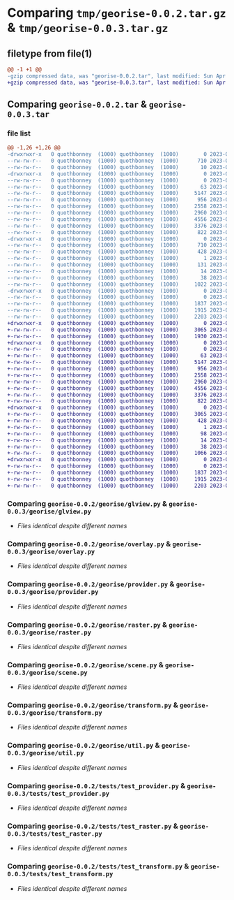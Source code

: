 # Comparing `tmp/georise-0.0.2.tar.gz` & `tmp/georise-0.0.3.tar.gz`

## filetype from file(1)

```diff
@@ -1 +1 @@
-gzip compressed data, was "georise-0.0.2.tar", last modified: Sun Apr 16 21:04:26 2023, max compression
+gzip compressed data, was "georise-0.0.3.tar", last modified: Sun Apr 16 21:35:16 2023, max compression
```

## Comparing `georise-0.0.2.tar` & `georise-0.0.3.tar`

### file list

```diff
@@ -1,26 +1,26 @@
-drwxrwxr-x   0 quothbonney  (1000) quothbonney  (1000)        0 2023-04-16 21:04:26.990199 georise-0.0.2/
--rw-rw-r--   0 quothbonney  (1000) quothbonney  (1000)      710 2023-04-16 21:04:26.990199 georise-0.0.2/PKG-INFO
--rw-rw-r--   0 quothbonney  (1000) quothbonney  (1000)       10 2023-04-15 18:56:19.000000 georise-0.0.2/README.md
-drwxrwxr-x   0 quothbonney  (1000) quothbonney  (1000)        0 2023-04-16 21:04:26.990199 georise-0.0.2/georise/
--rw-rw-r--   0 quothbonney  (1000) quothbonney  (1000)        0 2023-04-13 06:22:06.000000 georise-0.0.2/georise/__init__.py
--rw-rw-r--   0 quothbonney  (1000) quothbonney  (1000)       63 2023-04-12 23:48:00.000000 georise-0.0.2/georise/constants.py
--rw-rw-r--   0 quothbonney  (1000) quothbonney  (1000)     5147 2023-04-11 20:01:17.000000 georise-0.0.2/georise/glview.py
--rw-rw-r--   0 quothbonney  (1000) quothbonney  (1000)      956 2023-04-13 04:57:45.000000 georise-0.0.2/georise/overlay.py
--rw-rw-r--   0 quothbonney  (1000) quothbonney  (1000)     2558 2023-04-15 17:46:15.000000 georise-0.0.2/georise/provider.py
--rw-rw-r--   0 quothbonney  (1000) quothbonney  (1000)     2960 2023-04-15 17:46:17.000000 georise-0.0.2/georise/raster.py
--rw-rw-r--   0 quothbonney  (1000) quothbonney  (1000)     4556 2023-04-15 17:54:39.000000 georise-0.0.2/georise/scene.py
--rw-rw-r--   0 quothbonney  (1000) quothbonney  (1000)     3376 2023-04-15 05:09:08.000000 georise-0.0.2/georise/transform.py
--rw-rw-r--   0 quothbonney  (1000) quothbonney  (1000)      822 2023-04-08 19:16:20.000000 georise-0.0.2/georise/util.py
-drwxrwxr-x   0 quothbonney  (1000) quothbonney  (1000)        0 2023-04-16 21:04:26.990199 georise-0.0.2/georise.egg-info/
--rw-rw-r--   0 quothbonney  (1000) quothbonney  (1000)      710 2023-04-16 21:04:26.000000 georise-0.0.2/georise.egg-info/PKG-INFO
--rw-rw-r--   0 quothbonney  (1000) quothbonney  (1000)      428 2023-04-16 21:04:26.000000 georise-0.0.2/georise.egg-info/SOURCES.txt
--rw-rw-r--   0 quothbonney  (1000) quothbonney  (1000)        1 2023-04-16 21:04:26.000000 georise-0.0.2/georise.egg-info/dependency_links.txt
--rw-rw-r--   0 quothbonney  (1000) quothbonney  (1000)      131 2023-04-16 21:04:26.000000 georise-0.0.2/georise.egg-info/requires.txt
--rw-rw-r--   0 quothbonney  (1000) quothbonney  (1000)       14 2023-04-16 21:04:26.000000 georise-0.0.2/georise.egg-info/top_level.txt
--rw-rw-r--   0 quothbonney  (1000) quothbonney  (1000)       38 2023-04-16 21:04:26.990199 georise-0.0.2/setup.cfg
--rw-rw-r--   0 quothbonney  (1000) quothbonney  (1000)     1022 2023-04-16 21:02:51.000000 georise-0.0.2/setup.py
-drwxrwxr-x   0 quothbonney  (1000) quothbonney  (1000)        0 2023-04-16 21:04:26.990199 georise-0.0.2/tests/
--rw-rw-r--   0 quothbonney  (1000) quothbonney  (1000)        0 2023-04-15 15:05:59.000000 georise-0.0.2/tests/__init__.py
--rw-rw-r--   0 quothbonney  (1000) quothbonney  (1000)     1837 2023-04-15 17:31:59.000000 georise-0.0.2/tests/test_provider.py
--rw-rw-r--   0 quothbonney  (1000) quothbonney  (1000)     1915 2023-04-15 15:10:23.000000 georise-0.0.2/tests/test_raster.py
--rw-rw-r--   0 quothbonney  (1000) quothbonney  (1000)     2203 2023-04-15 15:11:20.000000 georise-0.0.2/tests/test_transform.py
+drwxrwxr-x   0 quothbonney  (1000) quothbonney  (1000)        0 2023-04-16 21:35:16.630236 georise-0.0.3/
+-rw-rw-r--   0 quothbonney  (1000) quothbonney  (1000)     3065 2023-04-16 21:35:16.630236 georise-0.0.3/PKG-INFO
+-rw-rw-r--   0 quothbonney  (1000) quothbonney  (1000)     1930 2023-04-16 21:31:07.000000 georise-0.0.3/README.md
+drwxrwxr-x   0 quothbonney  (1000) quothbonney  (1000)        0 2023-04-16 21:35:16.630236 georise-0.0.3/georise/
+-rw-rw-r--   0 quothbonney  (1000) quothbonney  (1000)        0 2023-04-13 06:22:06.000000 georise-0.0.3/georise/__init__.py
+-rw-rw-r--   0 quothbonney  (1000) quothbonney  (1000)       63 2023-04-12 23:48:00.000000 georise-0.0.3/georise/constants.py
+-rw-rw-r--   0 quothbonney  (1000) quothbonney  (1000)     5147 2023-04-11 20:01:17.000000 georise-0.0.3/georise/glview.py
+-rw-rw-r--   0 quothbonney  (1000) quothbonney  (1000)      956 2023-04-13 04:57:45.000000 georise-0.0.3/georise/overlay.py
+-rw-rw-r--   0 quothbonney  (1000) quothbonney  (1000)     2558 2023-04-15 17:46:15.000000 georise-0.0.3/georise/provider.py
+-rw-rw-r--   0 quothbonney  (1000) quothbonney  (1000)     2960 2023-04-15 17:46:17.000000 georise-0.0.3/georise/raster.py
+-rw-rw-r--   0 quothbonney  (1000) quothbonney  (1000)     4556 2023-04-15 17:54:39.000000 georise-0.0.3/georise/scene.py
+-rw-rw-r--   0 quothbonney  (1000) quothbonney  (1000)     3376 2023-04-15 05:09:08.000000 georise-0.0.3/georise/transform.py
+-rw-rw-r--   0 quothbonney  (1000) quothbonney  (1000)      822 2023-04-08 19:16:20.000000 georise-0.0.3/georise/util.py
+drwxrwxr-x   0 quothbonney  (1000) quothbonney  (1000)        0 2023-04-16 21:35:16.630236 georise-0.0.3/georise.egg-info/
+-rw-rw-r--   0 quothbonney  (1000) quothbonney  (1000)     3065 2023-04-16 21:35:16.000000 georise-0.0.3/georise.egg-info/PKG-INFO
+-rw-rw-r--   0 quothbonney  (1000) quothbonney  (1000)      428 2023-04-16 21:35:16.000000 georise-0.0.3/georise.egg-info/SOURCES.txt
+-rw-rw-r--   0 quothbonney  (1000) quothbonney  (1000)        1 2023-04-16 21:35:16.000000 georise-0.0.3/georise.egg-info/dependency_links.txt
+-rw-rw-r--   0 quothbonney  (1000) quothbonney  (1000)       98 2023-04-16 21:35:16.000000 georise-0.0.3/georise.egg-info/requires.txt
+-rw-rw-r--   0 quothbonney  (1000) quothbonney  (1000)       14 2023-04-16 21:35:16.000000 georise-0.0.3/georise.egg-info/top_level.txt
+-rw-rw-r--   0 quothbonney  (1000) quothbonney  (1000)       38 2023-04-16 21:35:16.630236 georise-0.0.3/setup.cfg
+-rw-rw-r--   0 quothbonney  (1000) quothbonney  (1000)     1066 2023-04-16 21:35:11.000000 georise-0.0.3/setup.py
+drwxrwxr-x   0 quothbonney  (1000) quothbonney  (1000)        0 2023-04-16 21:35:16.630236 georise-0.0.3/tests/
+-rw-rw-r--   0 quothbonney  (1000) quothbonney  (1000)        0 2023-04-15 15:05:59.000000 georise-0.0.3/tests/__init__.py
+-rw-rw-r--   0 quothbonney  (1000) quothbonney  (1000)     1837 2023-04-15 17:31:59.000000 georise-0.0.3/tests/test_provider.py
+-rw-rw-r--   0 quothbonney  (1000) quothbonney  (1000)     1915 2023-04-15 15:10:23.000000 georise-0.0.3/tests/test_raster.py
+-rw-rw-r--   0 quothbonney  (1000) quothbonney  (1000)     2203 2023-04-15 15:11:20.000000 georise-0.0.3/tests/test_transform.py
```

### Comparing `georise-0.0.2/georise/glview.py` & `georise-0.0.3/georise/glview.py`

 * *Files identical despite different names*

### Comparing `georise-0.0.2/georise/overlay.py` & `georise-0.0.3/georise/overlay.py`

 * *Files identical despite different names*

### Comparing `georise-0.0.2/georise/provider.py` & `georise-0.0.3/georise/provider.py`

 * *Files identical despite different names*

### Comparing `georise-0.0.2/georise/raster.py` & `georise-0.0.3/georise/raster.py`

 * *Files identical despite different names*

### Comparing `georise-0.0.2/georise/scene.py` & `georise-0.0.3/georise/scene.py`

 * *Files identical despite different names*

### Comparing `georise-0.0.2/georise/transform.py` & `georise-0.0.3/georise/transform.py`

 * *Files identical despite different names*

### Comparing `georise-0.0.2/georise/util.py` & `georise-0.0.3/georise/util.py`

 * *Files identical despite different names*

### Comparing `georise-0.0.2/tests/test_provider.py` & `georise-0.0.3/tests/test_provider.py`

 * *Files identical despite different names*

### Comparing `georise-0.0.2/tests/test_raster.py` & `georise-0.0.3/tests/test_raster.py`

 * *Files identical despite different names*

### Comparing `georise-0.0.2/tests/test_transform.py` & `georise-0.0.3/tests/test_transform.py`

 * *Files identical despite different names*

